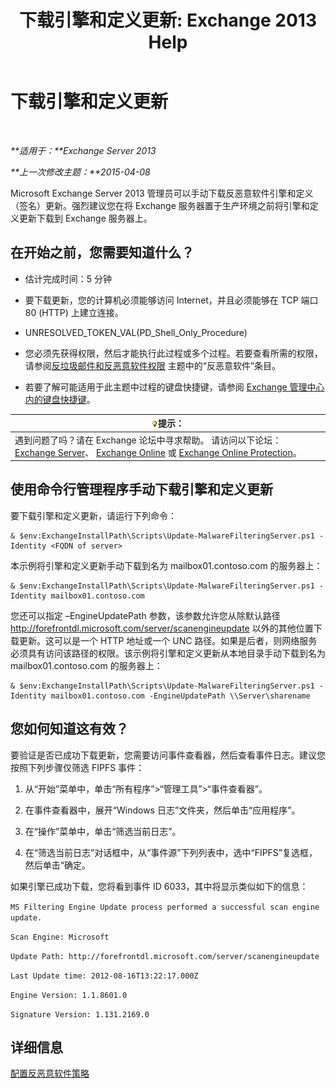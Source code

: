 ﻿---
title: '下载引擎和定义更新: Exchange 2013 Help'
TOCTitle: 下载引擎和定义更新
ms:assetid: 8f2ca383-e463-4df0-aa5d-29afe2f81aaf
ms:mtpsurl: https://technet.microsoft.com/zh-cn/library/JJ657471(v=EXCHG.150)
ms:contentKeyID: 50491018
ms.date: 01/11/2018
mtps_version: v=EXCHG.150
ms.translationtype: HT
---

# 下载引擎和定义更新

 

_**适用于：**Exchange Server 2013_

_**上一次修改主题：**2015-04-08_

Microsoft Exchange Server 2013 管理员可以手动下载反恶意软件引擎和定义（签名）更新。强烈建议您在将 Exchange 服务器置于生产环境之前将引擎和定义更新下载到 Exchange 服务器上。

## 在开始之前，您需要知道什么？

  - 估计完成时间：5 分钟

  - 要下载更新，您的计算机必须能够访问 Internet，并且必须能够在 TCP 端口 80 (HTTP) 上建立连接。

  - UNRESOLVED\_TOKEN\_VAL(PD\_Shell\_Only\_Procedure)

  - 您必须先获得权限，然后才能执行此过程或多个过程。若要查看所需的权限，请参阅[反垃圾邮件和反恶意软件权限](anti-spam-and-anti-malware-permissions-exchange-2013-help.md) 主题中的“反恶意软件”条目。

  - 若要了解可能适用于此主题中过程的键盘快捷键，请参阅 [Exchange 管理中心内的键盘快捷键](keyboard-shortcuts-in-the-exchange-admin-center-exchange-online-protection-help.md)。

<table>
<thead>
<tr class="header">
<th><img src="images/Bb124558.tip(EXCHG.150).gif" title="提示" alt="提示" />提示：</th>
</tr>
</thead>
<tbody>
<tr class="odd">
<td>遇到问题了吗？请在 Exchange 论坛中寻求帮助。 请访问以下论坛：<a href="https://go.microsoft.com/fwlink/p/?linkid=60612">Exchange Server</a>、 <a href="https://go.microsoft.com/fwlink/p/?linkid=267542">Exchange Online</a> 或 <a href="https://go.microsoft.com/fwlink/p/?linkid=285351">Exchange Online Protection</a>。</td>
</tr>
</tbody>
</table>


## 使用命令行管理程序手动下载引擎和定义更新

要下载引擎和定义更新，请运行下列命令：

    & $env:ExchangeInstallPath\Scripts\Update-MalwareFilteringServer.ps1 -Identity <FQDN of server>

本示例将引擎和定义更新手动下载到名为 mailbox01.contoso.com 的服务器上：

    & $env:ExchangeInstallPath\Scripts\Update-MalwareFilteringServer.ps1 -Identity mailbox01.contoso.com

您还可以指定 –EngineUpdatePath 参数，该参数允许您从除默认路径 http://forefrontdl.microsoft.com/server/scanengineupdate 以外的其他位置下载更新。这可以是一个 HTTP 地址或一个 UNC 路径。如果是后者，则网络服务必须具有访问该路径的权限。该示例将引擎和定义更新从本地目录手动下载到名为 mailbox01.contoso.com 的服务器上：

    & $env:ExchangeInstallPath\Scripts\Update-MalwareFilteringServer.ps1 -Identity mailbox01.contoso.com -EngineUpdatePath \\Server\sharename

## 您如何知道这有效？

要验证是否已成功下载更新，您需要访问事件查看器，然后查看事件日志。建议您按照下列步骤仅筛选 FIPFS 事件：

1.  从“开始”菜单中，单击“所有程序”\>“管理工具”\>“事件查看器”。

2.  在事件查看器中，展开“Windows 日志”文件夹，然后单击“应用程序”。

3.  在“操作”菜单中，单击“筛选当前日志”。

4.  在“筛选当前日志”对话框中，从“事件源”下列列表中，选中“FIPFS”复选框，然后单击“确定。

如果引擎已成功下载，您将看到事件 ID 6033，其中将显示类似如下的信息：

`MS Filtering Engine Update process performed a successful scan engine update.`

`Scan Engine: Microsoft`

`Update Path: http://forefrontdl.microsoft.com/server/scanengineupdate`

`Last Update time: ‎2012‎-‎08‎-‎16T13:22:17.000Z`

`Engine Version: 1.1.8601.0`

`Signature Version: 1.131.2169.0`

## 详细信息

[配置反恶意软件策略](configure-anti-malware-policies-exchange-2013-help.md)

